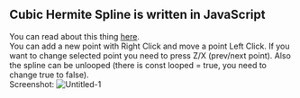 ## Cubic Hermite Spline is written in JavaScript

You can read about this thing <a href="https://en.wikipedia.org/wiki/Cubic_Hermite_spline">here</a>.<br/>
You can add a new point with Right Click and move a point Left Click. If you want to change selected point you need to press Z/X (prev/next point). Also the spline can be unlooped (there is const looped = true, you need to change true to false).<br/>
Screenshot:
![Untitled-1](https://user-images.githubusercontent.com/9623983/87553450-fdf78180-c6c3-11ea-9444-8007068b4b2b.jpg)

